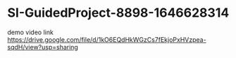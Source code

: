# SI-GuidedProject-8898-1646628314

demo video link https://drive.google.com/file/d/1kO6EQdHkWGzCs7fEkjoPxHVzpea-sqdH/view?usp=sharing
